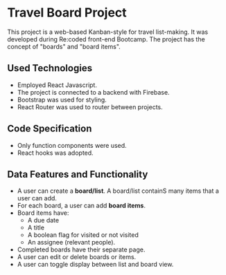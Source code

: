 # Travel Board Project
This project is a web-based Kanban-style for travel list-making. It was developed during Re:coded front-end Bootcamp. The project has the concept of "boards" and "board items". 

## Used Technologies
* Employed React Javascript.
* The project is connected to a backend with Firebase.
* Bootstrap was used for styling.
* React Router was used to router between projects.

## Code Specification 
* Only function components were used. 
* React hooks was adopted.

## Data Features and Functionality 
* A user can create a **board/list**. A board/list
  containS many items that a user can add.
* For each board, a user can add **board items**. 
* Board items have:
   * A due date
   * A title
   * A boolean flag for visited or not visited
   * An assignee (relevant people).
* Completed boards have their separate page.
* A user can edit or delete boards or items.
* A user can toggle display between list and board view. 
